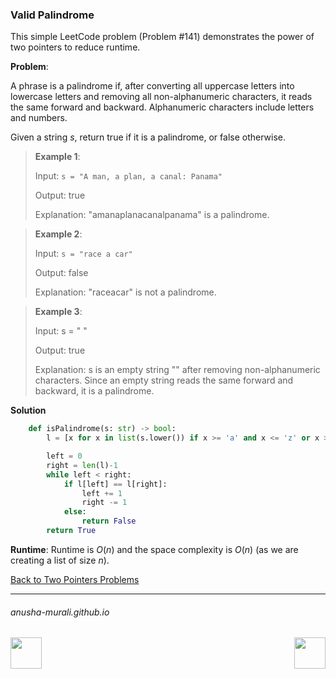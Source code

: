 ### Valid Palindrome

This simple LeetCode problem (Problem #141) demonstrates the power of two pointers to reduce runtime.

**Problem**: 

A phrase is a palindrome if, after converting all uppercase letters into lowercase letters and removing all non-alphanumeric 
characters, it reads the same forward and backward. Alphanumeric characters include letters and numbers.

Given a string $s$, return true if it is a palindrome, or false otherwise.

> **Example 1**:
>
> Input: `s = "A man, a plan, a canal: Panama"`
> 
> Output: true
> 
> Explanation: "amanaplanacanalpanama" is a palindrome.


> **Example 2**:
>
> Input: `s = "race a car"`
> 
> Output: false
> 
> Explanation: "raceacar" is not a palindrome.


> **Example 3**:
>
> Input: s = " "
> 
> Output: true
> 
> Explanation: s is an empty string "" after removing non-alphanumeric characters. Since an empty string reads the same forward and backward, it is a palindrome.
 
**Solution**

```python
    def isPalindrome(s: str) -> bool:
        l = [x for x in list(s.lower()) if x >= 'a' and x <= 'z' or x >= '0' and x <= '9']

        left = 0
        right = len(l)-1
        while left < right:
            if l[left] == l[right]:
                left += 1
                right -= 1
            else:
                return False
        return True
```

**Runtime**: Runtime is $O(n)$ and the space complexity is $O(n)$ (as we are creating a list of size $n$).

[Back to Two Pointers Problems](./problems.md)

* * *
###### anusha-murali.github.io

<img src="https://github.com/anusha-murali/anusha-murali.github.io/assets/111596338/639243aa-2857-4595-a65a-7852762bb002" width="50" height="50" align="left">

[<img src="https://github.com/user-attachments/assets/989cfb30-4fb8-40f8-a812-8a054869aa32" width="50" height="50" align="right">](../index.md)
